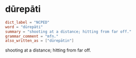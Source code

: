 # dūrepāti

``` toml
dict_label = "NCPED"
word = "dūrepāti"
summary = "shooting at a distance; hitting from far off."
grammar_comment = "mfn."
also_written_as = ["dūrepātin"]
```

shooting at a distance; hitting from far off.

